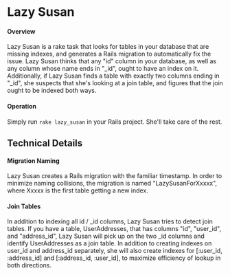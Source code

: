 Lazy Susan
==========

#### Overview
Lazy Susan is a rake task that looks for tables in your database that are missing indexes, and generates a Rails migration to automatically fix the issue. Lazy Susan thinks that any "id" column in your database, as well as any column whose name ends in "_id", ought to have an index on it. Additionally, if Lazy Susan finds a table with exactly two columns ending in "_id", she suspects that she's looking at a join table, and figures that the join ought to be indexed both ways.

#### Operation
Simply run `rake lazy_susan` in your Rails project. She'll take care of the rest.

Technical Details
-----------------

#### Migration Naming
Lazy Susan creates a Rails migration with the familiar timestamp. In order to minimize naming collisions, the migration is named "LazySusanForXxxxx", where Xxxxx is the first table getting a new index.

#### Join Tables
In addition to indexing all id / _id columns, Lazy Susan tries to detect join tables. If you have a table, UserAddresses, that has columns "id", "user_id", and "address_id", Lazy Susan will pick up on the two _id columns and identify UserAddresses as a join table. In addition to creating indexes on user_id and address_id separately, she will also create indexes for [:user_id, :address_id] and [:address_id, :user_id], to maximize efficiency of lookup in both directions.